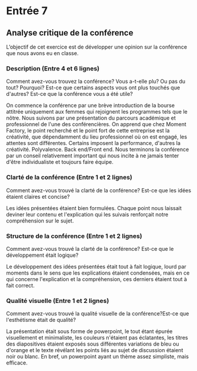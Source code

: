 # Entrée 7
## Analyse critique de la conférence

L’objectif de cet exercice est de développer une opinion sur la conférence que nous avons eu en classe. 

### Description (Entre 4 et 6 lignes)
Comment avez-vous trouvez la conférence? Vous a-t-elle plu? Ou pas du tout? Pourquoi? Est-ce que certains aspects vous ont plus touchés que d'autres? Est-ce que la conférence vous a été utile?

On commence la conférence par une brève introduction de la bourse attitrée uniquement aux femmes qui rejoignent les programmes tels que le nôtre. 
Nous suivons par une présentation du parcours académique et professionnel de l'une des conférencières.
On apprend que chez Moment Factory, le point recherché et le point fort de cette entreprise est la créativité, que dépendamment du lieu professionnel où on est engagé, les attentes sont différentes. Certains imposent la performance, d'autres la créativité. Polyvalence. Back end/Front end. Nous terminons la conférence par un conseil relativement important qui nous incite à ne jamais tenter d'être individualiste et toujours faire équipe.


### Clarté de la conférence (Entre 1 et 2 lignes)
Comment avez-vous trouvé la clarté de la conférence? Est-ce que les idées étaient claires et concise?

Les idées présentées étaient bien formulées. Chaque point nous laissait deviner leur contenu et l'explication qui les suivais renforçait notre compréhension sur le sujet.

### Structure de la conférence (Entre 1 et 2 lignes)
Comment avez-vous trouvé la clarté de la conférence? Est-ce que le développement était logique?

Le développement des idées présentées était tout à fait logique, lourd par moments dans le sens que les explications étaient condensées, mais en ce qui concerne l'explication et la compréhension, ces derniers étaient tout à fait correct.

### Qualité visuelle (Entre 1 et 2 lignes)
Comment avez-vous trouvé la qualité visuelle de la conférence?Est-ce que l'esthétisme était de qualité?

La présentation était sous forme de powerpoint, le tout étant épurée visuellement et minimaliste, les couleurs n'étaient pas éclatantes, les titres des diapositives étaient 
exposés sous différentes variations de bleu ou d'orange et le texte révélant les points liés au sujet de discussion étaient noir ou blanc. En bref, un powerpoint ayant un thème assez simpliste, mais efficace.
